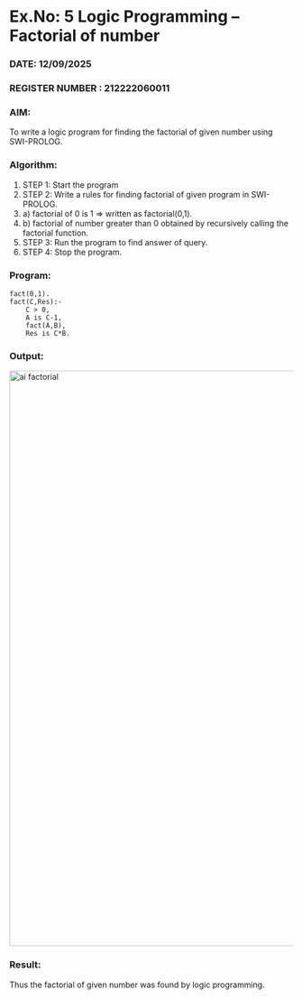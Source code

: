 # Ex.No: 5   Logic Programming – Factorial of number   
### DATE:    12/09/2025                                                                        
### REGISTER NUMBER :  212222060011
### AIM: 
To  write  a logic program for finding the factorial of given number using SWI-PROLOG. 
### Algorithm:
1. STEP 1: Start the program
2. STEP 2:  Write a rules for finding factorial of given program in SWI-PROLOG.
3.   a)	factorial of 0 is 1 => written as factorial(0,1).
4.   b)	factorial of number greater than 0 obtained by recursively calling the factorial    function.
5. STEP 3: Run the program  to find answer of  query.
6. STEP 4: Stop the program.

### Program:

```
fact(0,1).
fact(C,Res):-
    C > 0,
    A is C-1,
    fact(A,B),
    Res is C*B.

```

### Output:

<img width="1920" height="1020" alt="ai factorial" src="https://github.com/user-attachments/assets/efb60455-0a08-4f71-a01e-0262a49037b6" />


### Result:
Thus the factorial of given number was found by logic programming. 
